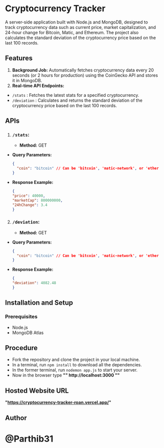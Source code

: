 # Cryptocurrency Tracker

A server-side application built with Node.js and MongoDB, designed to track cryptocurrency data such as current price, market capitalization, and 24-hour change for Bitcoin, Matic, and Ethereum. The project also calculates the standard deviation of the cryptocurrency price based on the last 100 records.

## Features

1. **Background Job:** Automatically fetches cryptocurrency data every 20 seconds (or 2 hours for production) using the CoinGecko API and stores it in MongoDB.
2. **Real-time API Endpoints:**
- `/stats` : Fetches the latest stats for a specified cryptocurrency.
- `/deviation` : Calculates and returns the standard deviation of the cryptocurrency price based on the last 100 records.

## APIs

1. ### `/stats`:
   - **Method:** GET
- **Query Parameters:**
  ```json
  {
    "coin": "bitcoin" // Can be 'bitcoin', 'matic-network', or 'ethereum'
  }
- **Response Example:**
  ```json
  {
  "price": 40000,
  "marketCap": 800000000,
  "24hChange": 3.4
  }

2. ### `/deviation`:
   - **Method:** GET
- **Query Parameters:**
  ```json
  {
    "coin": "bitcoin" // Can be 'bitcoin', 'matic-network', or 'ethereum'
  }
- **Response Example:**
  ```json
  {
  "deviation": 4082.48
  }

## Installation and Setup

### Prerequisites
- Node.js
- MongoDB Atlas

## Procedure
- Fork the repository and clone the project in your local machine.
- In a terminal, run `npm install` to download all the dependencies.
- In the former terminal, run `nodemon app.js` to start your server.
- Now in the browser type **"" http://localhost:3000 ""**

## Hosted Website URL

**"https://cryptocurrency-tracker-roan.vercel.app/"**

## Author

# @Parthib31